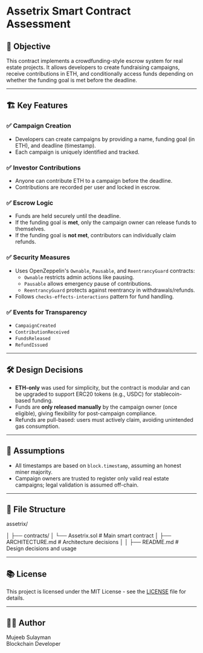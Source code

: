 # Assetrix Smart Contract Assessment

## 🎯 Objective

This contract implements a crowdfunding-style escrow system for real estate projects. It allows developers to create fundraising campaigns, receive contributions in ETH, and conditionally access funds depending on whether the funding goal is met before the deadline.

---

## 🏗️ Key Features

### ✅ Campaign Creation
- Developers can create campaigns by providing a name, funding goal (in ETH), and deadline (timestamp).
- Each campaign is uniquely identified and tracked.

### ✅ Investor Contributions
- Anyone can contribute ETH to a campaign before the deadline.
- Contributions are recorded per user and locked in escrow.

### ✅ Escrow Logic
- Funds are held securely until the deadline.
- If the funding goal is **met**, only the campaign owner can release funds to themselves.
- If the funding goal is **not met**, contributors can individually claim refunds.

### ✅ Security Measures
- Uses OpenZeppelin's `Ownable`, `Pausable`, and `ReentrancyGuard` contracts:
  - `Ownable` restricts admin actions like pausing.
  - `Pausable` allows emergency pause of contributions.
  - `ReentrancyGuard` protects against reentrancy in withdrawals/refunds.
- Follows `checks-effects-interactions` pattern for fund handling.

### ✅ Events for Transparency
- `CampaignCreated`
- `ContributionReceived`
- `FundsReleased`
- `RefundIssued`

---

## 🛠️ Design Decisions

- **ETH-only** was used for simplicity, but the contract is modular and can be upgraded to support ERC20 tokens (e.g., USDC) for stablecoin-based funding.
- Funds are **only released manually** by the campaign owner (once eligible), giving flexibility for post-campaign compliance.
- Refunds are pull-based: users must actively claim, avoiding unintended gas consumption.

---

## 🚨 Assumptions

- All timestamps are based on `block.timestamp`, assuming an honest miner majority.
- Campaign owners are trusted to register only valid real estate campaigns; legal validation is assumed off-chain.

---

## 📂 File Structure
  assetrix/
  
│
├── contracts/
│   └── Assetrix.sol                  # Main smart contract
│
├── ARCHITECTURE.md                   # Architecture decisions
│
│
├── README.md                         # Design decisions and usage
                      
              

---

## 📚 License

This project is licensed under the MIT License - see the [LICENSE](LICENSE) file for details.

---

## 👨‍💻 Author

Mujeeb Sulayman  
Blockchain Developer 
